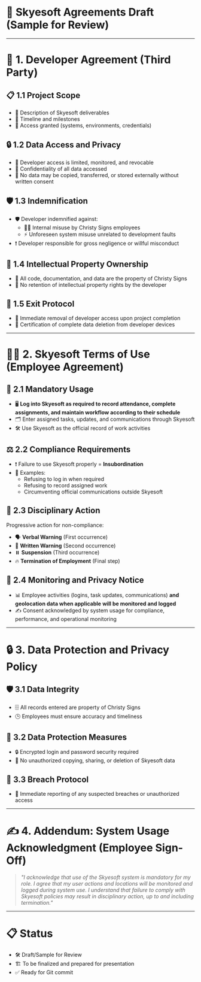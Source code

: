 # 📄 Skyesoft Agreements Draft (Sample for Review)

---

# 🤝 1. Developer Agreement (Third Party)

## 📋 1.1 Project Scope
- 📌 Description of Skyesoft deliverables
- 📅 Timeline and milestones
- 🔐 Access granted (systems, environments, credentials)

## 🔒 1.2 Data Access and Privacy
- 🔐 Developer access is limited, monitored, and revocable
- 🤫 Confidentiality of all data accessed
- 🚫 No data may be copied, transferred, or stored externally without written consent

## 🛡️ 1.3 Indemnification
- 🛡️ Developer indemnified against:
  - 🧑‍💻 Internal misuse by Christy Signs employees
  - ⚡ Unforeseen system misuse unrelated to development faults
- ❗ Developer responsible for gross negligence or willful misconduct

## 🧠 1.4 Intellectual Property Ownership
- 🏢 All code, documentation, and data are the property of Christy Signs
- 🚫 No retention of intellectual property rights by the developer

## 🚪 1.5 Exit Protocol
- 🛑 Immediate removal of developer access upon project completion
- 🧹 Certification of complete data deletion from developer devices

---

# 🧑‍💼 2. Skyesoft Terms of Use (Employee Agreement)

## 📌 2.1 Mandatory Usage
- 🖥️ **Log into Skyesoft as required to record attendance, complete assignments, and maintain workflow according to their schedule**
- 🗂️ Enter assigned tasks, updates, and communications through Skyesoft
- 🛠️ Use Skyesoft as the official record of work activities

## ⚖️ 2.2 Compliance Requirements
- ❗ Failure to use Skyesoft properly = **Insubordination**
- 🚫 Examples:
  - Refusing to log in when required
  - Refusing to record assigned work
  - Circumventing official communications outside Skyesoft

## 🛑 2.3 Disciplinary Action
Progressive action for non-compliance:
- 🗣️ **Verbal Warning** (First occurrence)
- 📝 **Written Warning** (Second occurrence)
- ⏸️ **Suspension** (Third occurrence)
- 🔥 **Termination of Employment** (Final step)

## 👀 2.4 Monitoring and Privacy Notice
- 📊 Employee activities (logins, task updates, communications) **and geolocation data when applicable** **will be monitored and logged**
- ✍️ Consent acknowledged by system usage for compliance, performance, and operational monitoring

---

# 🔒 3. Data Protection and Privacy Policy

## 🛡️ 3.1 Data Integrity
- 🗄️ All records entered are property of Christy Signs
- 🕒 Employees must ensure accuracy and timeliness

## 🔐 3.2 Data Protection Measures
- 🔒 Encrypted login and password security required
- 🚫 No unauthorized copying, sharing, or deletion of Skyesoft data

## 🚨 3.3 Breach Protocol
- 📣 Immediate reporting of any suspected breaches or unauthorized access

---

# ✍️ 4. Addendum: System Usage Acknowledgment (Employee Sign-Off)

> _"I acknowledge that use of the Skyesoft system is mandatory for my role. I agree that my user actions and locations will be monitored and logged during system use. I understand that failure to comply with Skyesoft policies may result in disciplinary action, up to and including termination."_

---

# 📋 Status
- 🛠️ Draft/Sample for Review
- 🏗️ To be finalized and prepared for presentation
- ✅ Ready for Git commit